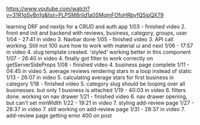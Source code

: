 https://www.youtube.com/watch?v=31R1gSvBn1g&list=PLPSM8rIid1a0SMqmFOfoHRbyfQ5ipQX79

learning DRF and nextjs for a CRUD and auth app
1/03 - finished video 2. front end init and backend with reviews, business, category, groups, user
1/04 - 27:41 in video 3. Navbar done
1/05 - finished video 3. API call working. Still not 100 sure how to work with material ui and next
1/06 - 17:57 in video 4. slug template created. 'styled' working better in this component
1/07 - 26:40 in video 4. finally got filter to work correctly on getServerSideProps
1/08 - finished video 4. business page complete 
1/11 - 04:45 in video 5. average reviews rendering stars in a loop instead of static
1/13 - 26:07 in video 5. calculating average stars for first business in category
1/18 - finished video 5. category slug should be looping over all businesses. but only 1 business is attached
1/19 - 40:03 in video 6. filters done. working on nav drawer
1/21 - finished video 6. nav drawer opening, but can't set minWidth
1/22 - 19:21 in video 7. styling add-review page
1/27 - 28:37 in video 7. still working on add-review page
1/31 - 28:37 in video 7. add-review page getting error 400 on post